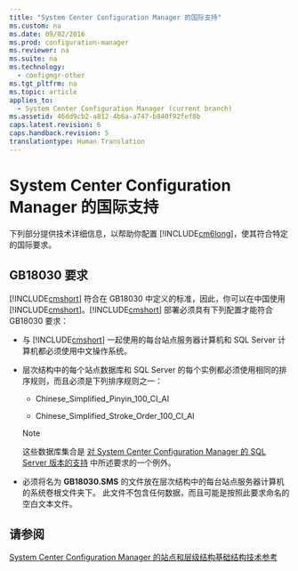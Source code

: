 ```yaml
---
title: "System Center Configuration Manager 的国际支持"
ms.custom: na
ms.date: 09/02/2016
ms.prod: configuration-manager
ms.reviewer: na
ms.suite: na
ms.technology: 
  - configmgr-other
ms.tgt_pltfrm: na
ms.topic: article
applies_to: 
  - System Center Configuration Manager (current branch)
ms.assetid: 46dd9cb2-a812-4b6a-a747-b840f92fef8b
caps.latest.revision: 6
caps.handback.revision: 5
translationtype: Human Translation
---
```

# System Center Configuration Manager 的国际支持
下列部分提供技术详细信息，以帮助你配置 [!INCLUDE[cm6long](../LocTest/includes/cm6long_md.md)]，使其符合特定的国际要求。  
  
## GB18030 要求  
 [!INCLUDE[cmshort](../LocTest/includes/cmshort_md.md)] 符合在 GB18030 中定义的标准，因此，你可以在中国使用 [!INCLUDE[cmshort](../LocTest/includes/cmshort_md.md)]。[!INCLUDE[cmshort](../LocTest/includes/cmshort_md.md)] 部署必须具有下列配置才能符合 GB18030 要求：  
  
-   与 [!INCLUDE[cmshort](../LocTest/includes/cmshort_md.md)] 一起使用的每台站点服务器计算机和 SQL Server 计算机都必须使用中文操作系统。  
  
-   层次结构中的每个站点数据库和 SQL Server 的每个实例都必须使用相同的排序规则，而且必须是下列排序规则之一：  
  
    -   Chinese\_Simplified\_Pinyin\_100\_CI\_AI  
  
    -   Chinese\_Simplified\_Stroke\_Order\_100\_CI\_AI  
  
    > [!NOTE]  
    >  这些数据库集合是 [对 System Center Configuration Manager 的 SQL Server 版本的支持](../LocTest/Support-for-SQL-Server-versions-for-System-Center-Configuration-Manager.md) 中所述要求的一个例外。  
  
-   必须将名为 **GB18030.SMS** 的文件放在层次结构中的每台站点服务器计算机的系统卷根文件夹下。 此文件不包含任何数据，而且可能是按照此要求命名的空白文本文件。  
  
## 请参阅  
 [System Center Configuration Manager 的站点和层级结构基础结构技术参考](../LocTest/Site-and-hierarchy-infrastructure-technical-reference-for-System-Center-Configuration-Manager.md)